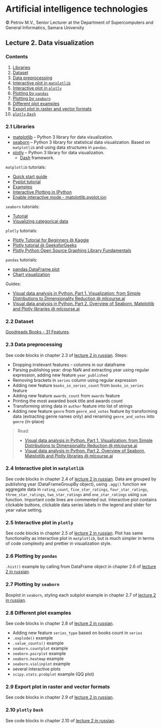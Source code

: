 # Artificial intelligence technologies  

© Petrov M.V., Senior Lecturer at the Department of Supercomputers and General Informatics, Samara University

## Lecture 2. Data visualization

### Contents

1. [Libraries](#2.1-Libraries)
2. [Dataset](#2.2-Dataset)
3. [Data preprocessing](#2.3-Data-preprocessing)
4. [Interactive plot in `matplotlib`](#2.4-Interactive-plot-in-matplotlib)
5. [Interactive plot in `plotly`](#2.5-Interactive-plot-in-plotly)
6. [Plotting by `pandas`](#2.6-Plotting-by-pandas)
7. [Plotting by `seaborn`](#2.7-Plotting-by-seaborn)
8. [Different plot examples](#2.8-Different-plot-examples)
9. [Export plot in raster and vector formats](#2.9-Export-plot-in-raster-and-vector-formats)
10. [`plotly` `Dash`](#2.10-plotly-Dash)

### 2.1 Libraries

- [matplotlib](https://matplotlib.org/) &ndash; Python 3 library for data visualization.
- [seaborn](https://seaborn.pydata.org/index.html) &ndash; Python 3 library for statistical data visualization.
   Based on `matplotlib` and using data structures in `pandas`.
- [plotly](https://plotly.com/python/) &ndash; Python 3 library for data visualization.
   - [Dash](https://dash.plotly.com/) framework.

`matplotlib` tutorials:
- [Quick start guide](https://matplotlib.org/stable/users/explain/quick_start.html)
- [Pyplot tutorial](https://matplotlib.org/stable/tutorials/pyplot.html)
- [Examples](https://matplotlib.org/stable/gallery/index.html)
- [Interactive Plotting in IPython](https://ipython.readthedocs.io/en/stable/interactive/plotting.html)
- [Enable interactive mode - matplotlib.pyplot.ion](https://matplotlib.org/stable/api/_as_gen/matplotlib.pyplot.ion.html)

`seaborn` tutorials:
- [Tutorial](https://seaborn.pydata.org/tutorial.html)
- [Visualizing categorical data](https://seaborn.pydata.org/tutorial/categorical.html)

`plotly` tutorials:
- [Plotly Tutorial for Beginners @ Kaggle](https://www.kaggle.com/code/kanncaa1/plotly-tutorial-for-beginners)
- [Plotly tutorial @ GeeksforGeeks](https://www.geeksforgeeks.org/python-plotly-tutorial/)
- [Plotly Python Open Source Graphing Library Fundamentals](https://plotly.com/python/plotly-fundamentals/)

`pandas` tutorials:
- [pandas.DataFrame.plot](https://pandas.pydata.org/docs/reference/api/pandas.DataFrame.plot.html)
- [Chart visualization](https://pandas.pydata.org/pandas-docs/stable/user_guide/visualization.html)

Guides:
- [Visual data analysis in Python. Part 1. Visualization: from Simple Distributions to Dimensionality Reduction @ mlcourse.ai](https://mlcourse.ai/book/topic02/topic02_visual_data_analysis.html)
- [Visual data analysis in Python. Part 2. Overview of Seaborn, Matplotlib and Plotly libraries @ mlcourse.ai](https://mlcourse.ai/book/topic02/topic02_additional_seaborn_matplotlib_plotly.html)

### 2.2 Dataset

[Goodreads Books - 31 Features](https://www.kaggle.com/datasets/austinreese/goodreads-books).

### 2.3 Data preprocessing

See code blocks in chapter 2.3 of [lecture 2 in russian](lecture_2.ipynb). Steps:
- Dropping irrelevant features &ndash; columns in our dataframe
- Parsing publishing year: drop NaN and extracting year using regular expression, adding new feature `year_published`
- Removing brackets in `series` column using regular expression
- Adding new feature `books_in_series_count` from `books_in_series` feature
- Adding new feature `awards_count` from `awards` feature
- Printing the most awarded book title and awards count
- Transforming string data in `author` feature into list of strings
- Adding new feature `genre` from `genre_and_votes` feature by transforming data (extracting genre names only) and renaming `genre_and_votes` into `genre` (in-place)

> Read:
> - [Visual data analysis in Python. Part 1. Visualization: from Simple Distributions to Dimensionality Reduction @ mlcourse.ai](https://mlcourse.ai/book/topic02/topic02_visual_data_analysis.html)
> - [Visual data analysis in Python. Part 2. Overview of Seaborn, Matplotlib and Plotly libraries @ mlcourse.ai](https://mlcourse.ai/book/topic02/topic02_additional_seaborn_matplotlib_plotly.html)

### 2.4 Interactive plot in `matplotlib`

See code blocks in chapter 2.4 of [lecture 2 in russian](lecture_2.ipynb). Data are grouped by publishing year (DataFrameGroupBy object), using `.agg()` function we aggregate data in `rating_count`, `five_star_ratings`, `four_star_ratings`, `three_star_ratings`, `two_star_ratings` and `one_star_ratings` using `sum` function. Important code lines are commented out. Interactive plot contains clickable buttons, clickable data series labels in the legend and slider for year value setting.

### 2.5 Interactive plot in `plotly`

See code blocks in chapter 2.5 of [lecture 2 in russian](lecture_2.ipynb). Plot has same functionality as interactive plot in `matplotlib`, but is much simpler in terms of code complexity and prettier in visualization style.

### 2.6 Plotting by `pandas`

`.hist()` example by calling from DataFrame object in chapter 2.6 of [lecture 2 in russian](lecture_2.ipynb).

### 2.7 Plotting by `seaborn`

Boxplot in `seaborn`, styling each subplot example in chapter 2.7 of [lecture 2 in russian](lecture_2.ipynb).

### 2.8 Different plot examples

See code blocks in chapter 2.8 of [lecture 2 in russian](lecture_2.ipynb).

- Adding new feature `series_type` based on books count in `series`
- `.explode()` example
- `.value_counts()` example
- `seaborn.countplot` example
- `seaborn.pairplot` example
- `seaborn.heatmap` example
- `seaborn.violinplot` example
- several interactive plots
- `scipy.stats.probplot` example (QQ plot)

### 2.9 Export plot in raster and vector formats

See code blocks in chapter 2.9 of [lecture 2 in russian](lecture_2.ipynb).

### 2.10 `plotly` `Dash`

See code blocks in chapter 2.10 of [lecture 2 in russian](lecture_2.ipynb).